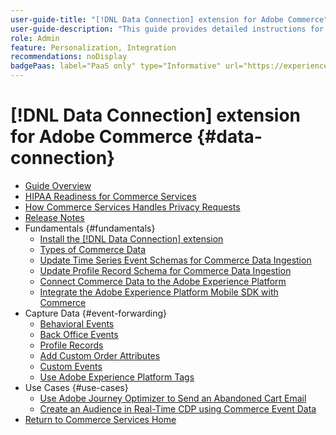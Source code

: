 ```yaml
---
user-guide-title: "[!DNL Data Connection] extension for Adobe Commerce"
user-guide-description: "This guide provides detailed instructions for using the [!DNL Data Connection] extension for Adobe Commerce."
role: Admin
feature: Personalization, Integration
recommendations: noDisplay
badgePaas: label="PaaS only" type="Informative" url="https://experienceleague.adobe.com/en/docs/commerce/user-guides/product-solutions" tooltip="Applies to Adobe Commerce on Cloud projects (Adobe-managed PaaS infrastructure) and on-premises projects only."
---
```


# [!DNL Data Connection] extension for Adobe Commerce {#data-connection}

- [Guide Overview](overview.md)
- [HIPAA Readiness for Commerce Services](hipaa-readiness.md)
- [How Commerce Services Handles Privacy Requests](handle-privacy-request.md)
- [Release Notes](release-notes.md)
- Fundamentals {#fundamentals}
   - [Install the [!DNL Data Connection] extension](install.md)
   - [Types of Commerce Data](data-ingestion.md)
   - [Update Time Series Event Schemas for Commerce Data Ingestion](update-xdm.md)
   - [Update Profile Record Schema for Commerce Data Ingestion](profile-data.md)
   - [Connect Commerce Data to the Adobe Experience Platform](connect-data.md)
   - [Integrate the Adobe Experience Platform Mobile SDK with Commerce](mobile-sdk-epc.md)
- Capture Data {#event-forwarding}
   - [Behavioral Events](events.md)
   - [Back Office Events](events-backoffice.md)
   - [Profile Records](events-profilerecord.md)
   - [Add Custom Order Attributes](custom-attributes.md)
   - [Custom Events](custom-events.md)
   - [Use Adobe Experience Platform Tags](using-tags.md)
- Use Cases {#use-cases}
   - [Use Adobe Journey Optimizer to Send an Abandoned Cart Email](using-ajo.md)
   - [Create an Audience in Real-Time CDP using Commerce Event Data](create-audience.md)
- [Return to Commerce Services Home](https://experienceleague.adobe.com/docs/commerce/user-guides/home.html)
